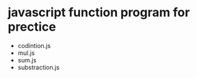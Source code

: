 <h1> javascript function program for prectice </h1>
<ul>
  <li>codintion.js</li>
   <li>mul.js</li>
   <li>sum.js</li>
   <li>substraction.js</li>
</ul>
